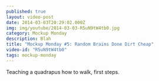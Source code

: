 ```yaml
---
published: true
layout: video-post
date: 2014-03-03T20:29:02.000Z
img: img/youtube/2014-03-03-R5uN9tW4tb0.jpg
category: Mockup Monday
description: Blah
title: "Mockup Monday #5: Random Brains Done Dirt Cheap"
video-id: "R5uN9tW4tb0"
tags: mockup-monday
---
```

Teaching a quadrapus how to walk, first steps.
